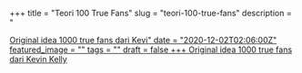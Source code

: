 +++
title = "Teori 100 True Fans"
slug = "teori-100-true-fans"
description = "<p><a href='https://kk.org/thetechnium/1000-true-fans/' rel='noopener noreferrer'>Original idea 1000 true fans dari Kevi"
date = "2020-12-02T02:06:00Z"
featured_image = ""
tags = ""
draft = false
+++ 
[Original idea 1000 true fans dari Kevin Kelly](https://kk.org/thetechnium/1000-true-fans/)